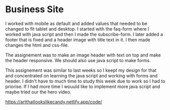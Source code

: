 # Business Site

I worked with mobile as default and added values that needed to be changed to fit tablet and desktop. I started with the faq-form where I worked with java script and then I made the subscribe-form. I later added a footer that is fixed and a header image with title text in it. I then made changes the html and css-file.  

The assignement was to make an image header with text on top and make the header responsive. We should also use java script to make forms. 

This assignement was similar to last weeks so I keept my design for that and concentrated on learning the java script and working with forms and header. I didn't have to much time to study this week due to work so I had to priorise.
If I had more time I wouuld like to implement more java script and maybe tried our the hero video. 

https://artthatlookslikecandy.netlify.app/code/
